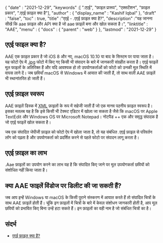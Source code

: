 {
  "date" : "2021-12-29",
  "keywords" :[ ".एएई", "फ़ाइल प्रारूप", "एक्सटेंशन", "फ़ाइल प्रकार", ".एएई फ़ाइल क्या है"],
  "author" : {
    "display_name" : "Kashif Iqbal"
},
  "draft" : "false",
  "toc" : true,
  "title" :"एएई - .एएई फ़ाइल क्या है?",
  "description" :"यह जानना सीखें कि aae फ़ाइल और API क्या है जो aae फ़ाइलें बना और खोल सकता है।",
  "linktitle" : "AAE",
  "menu" : {
    "docs" : {
      "parent" : "web"
}
},
  "lastmod" : "2021-12-29"
}

## एएई फाइल क्या है?

AAE एक फ़ाइल प्रकार है जो iOS 8 और नए, macOS 10.10 या बाद के सिस्टम पर पाया जाता है। यह फोटो ऐप में [.jpg](/hi/image/jpeg/) फोटो में किए गए किसी भी संपादन के बारे में जानकारी संग्रहीत करता है। एएई फाइलें मूल फाइलों के अतिरिक्त हैं और यदि आवश्यक हो तो उपयोगकर्ताओं को फोटो को उनकी मूल स्थिति में वापस लाने दें। जब छवियाँ macOS से Windows में आयात की जाती हैं, तो साथ वाली AAE फ़ाइलें भी स्थानांतरित हो जाती हैं।

## एएई फ़ाइल स्वरूप
AAE फ़ाइलें डिस्क में [XML](/hi/web/xml/) फ़ाइलों के रूप में सहेजी जाती हैं जो एक मानव पठनीय फ़ाइल स्वरूप है। इसका मतलब यह है कि इसे किसी भी टेक्स्ट एडिटर में खोला जा सकता है जैसे कि macOS पर Apple TextEdit और Windows OS पर Microsoft Notepad। नोटपैड ++ एक और समृद्ध संपादक है जो एएई फाइलें खोल सकता है।

जब एक संपादित जेपीजी फ़ाइल को फोटो ऐप में खोला जाता है, तो यह संबंधित .एएई फ़ाइल से परिवर्तन लॉग को पढ़ता है और उपयोगकर्ता को प्रदर्शित करने से पहले फोटो पर संपादन लागू करता है।

## एएई फ़ाइल का लाभ
.Aae फ़ाइलों का उपयोग करने का लाभ यह है कि संपादित किए जाने पर मूल उपयोगकर्ता छवियों को संशोधित नहीं किया जाता है।

## क्या AAE फाइलें विंडोज पर डिलीट की जा सकती हैं?

जब आप इन्हें Windows या macOS के किसी पुराने संस्करण में आयात करते हैं तो संपादित चित्रों के साथ AAE फ़ाइलें होती हैं। चूंकि इन फ़ाइलों में चित्रों के बारे में केवल संशोधन जानकारी होती है, आप मूल छवियों को प्रभावित किए बिना उन्हें हटा सकते हैं। इन फ़ाइलों का वही नाम है जो संबंधित चित्रों का है।

## संदर्भ

* [एएई फ़ाइल क्या है?](https://discussions.apple.com/thread/7810994)

